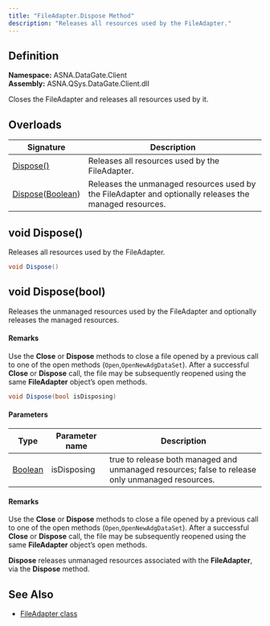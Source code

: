 ```yaml
---
title: "FileAdapter.Dispose Method"
description: "Releases all resources used by the FileAdapter."
---
```


## Definition

**Namespace:** ASNA.DataGate.Client  
**Assembly:** ASNA.QSys.DataGate.Client.dll

Closes the FileAdapter and releases all resources used by it.

## Overloads

| Signature | Description |
| --- | --- |
| [Dispose()](#void-dispose) | Releases all resources used by the FileAdapter.
| [Dispose](#void-disposebool)([Boolean](https://docs.microsoft.com/en-us/dotnet/api/system.boolean)) | Releases the unmanaged resources used by the FileAdapter and optionally releases the managed resources.


## void Dispose()

Releases all resources used by the FileAdapter.

```cs
void Dispose()
```

## void Dispose(bool)

Releases the unmanaged resources used by the FileAdapter and optionally releases the managed resources.

#### Remarks
Use the **Close** or **Dispose** methods to close a file opened by a previous call to one of the open methods (`Open`,`OpenNewAdgDataSet`). After a successful **Close** or **Dispose** call, the file may be subsequently reopened using the same **FileAdapter** object’s open methods.

```cs
void Dispose(bool isDisposing)
```

#### Parameters

| Type | Parameter name | Description |
| --- | --- | --- |
| [Boolean](https://docs.microsoft.com/en-us/dotnet/api/system.boolean) | isDisposing | true to release both managed and unmanaged resources; false to release only unmanaged resources. |

#### Remarks
Use the **Close** or **Dispose** methods to close a file opened by a previous call to one of the open methods (`Open`,`OpenNewAdgDataSet`). After a successful **Close** or **Dispose** call, the file may be subsequently reopened using the same **FileAdapter** object’s open methods.
 
**Dispose** releases unmanaged resources associated with the **FileAdapter**, via the **Dispose** method.


## See Also
- [FileAdapter class](file-adapter.html)

